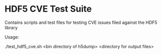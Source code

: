 # HDF5 CVE Test Suite

Contains scripts and test files for testing CVE issues filed against
the HDF5 library

  Usage:

  ./test_hdf5_cve.sh \<bin directory of h5dump\> \<directory for output files\>
